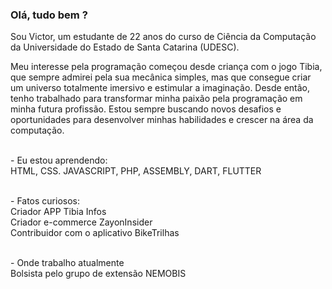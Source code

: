 ### Olá, tudo bem ?

Sou Victor, um estudante de 22 anos do curso de Ciência da Computação da Universidade do Estado de Santa Catarina (UDESC). 

Meu interesse pela programação começou desde criança com o jogo Tibia, que sempre admirei pela sua mecânica simples, mas que consegue criar um universo totalmente imersivo e estimular a imaginação. Desde então, tenho trabalhado para transformar minha paixão pela programação em minha futura profissão. Estou sempre buscando novos desafios e oportunidades para desenvolver minhas habilidades e crescer na área da computação.

<br>- Eu estou aprendendo:
<br>HTML, CSS. JAVASCRIPT, PHP, ASSEMBLY, DART, FLUTTER<br>

<br>- Fatos curiosos:
<br>Criador APP Tibia Infos
<br>Criador e-commerce ZayonInsider
<br>Contribuidor com o aplicativo BikeTrilhas

<br>- Onde trabalho atualmente
<br>Bolsista pelo grupo de extensão NEMOBIS

